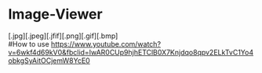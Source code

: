 # Image-Viewer
[.jpg][.jpeg][.jfif][.png][.gif][.bmp]
<br>
#How to use
https://www.youtube.com/watch?v=6wkf4d69kV0&fbclid=IwAR0CUp9hjhETClB0X7Knjdqo8qpv2ELkTvC1Yo4obkgSyAitOCjemW8YcE0
